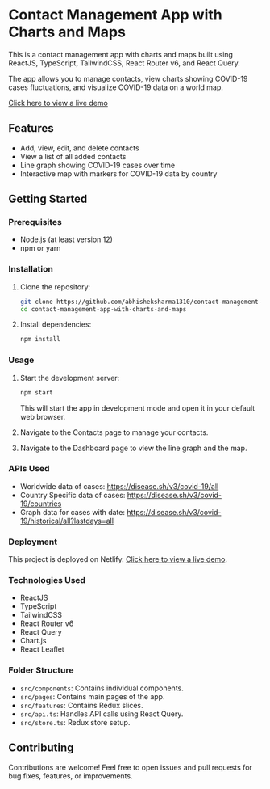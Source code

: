 
# Contact Management App with Charts and Maps

This is a contact management app with charts and maps built using ReactJS, TypeScript, TailwindCSS, React Router v6, and React Query.

The app allows you to manage contacts, view charts showing COVID-19 cases fluctuations, and visualize COVID-19 data on a world map.

<a href="https://frontend-sigma-ten-86.vercel.app/">Click here to view a live demo</a>

## Features

- Add, view, edit, and delete contacts
- View a list of all added contacts
- Line graph showing COVID-19 cases over time
- Interactive map with markers for COVID-19 data by country

## Getting Started

### Prerequisites

- Node.js (at least version 12)
- npm or yarn

### Installation

1. Clone the repository:

   ```bash
   git clone https://github.com/abhisheksharma1310/contact-management-app-with-charts-and-maps
   cd contact-management-app-with-charts-and-maps
   ```

2. Install dependencies:

   ```bash
   npm install
   ```

### Usage

1. Start the development server:

   ```bash
   npm start
   ```

   This will start the app in development mode and open it in your default web browser.

2. Navigate to the Contacts page to manage your contacts.

3. Navigate to the Dashboard page to view the line graph and the map.

### APIs Used
- Worldwide data of cases: https://disease.sh/v3/covid-19/all
- Country Specific data of cases: https://disease.sh/v3/covid-19/countries
- Graph data for cases with date: https://disease.sh/v3/covid-19/historical/all?lastdays=all

### Deployment

This project is deployed on Netlify. <a href="https://glittery-kringle-992617.netlify.app/">Click here to view a live demo</a>.

### Technologies Used

- ReactJS
- TypeScript
- TailwindCSS
- React Router v6
- React Query
- Chart.js
- React Leaflet

### Folder Structure

- `src/components`: Contains individual components.
- `src/pages`: Contains main pages of the app.
- `src/features`: Contains Redux slices.
- `src/api.ts`: Handles API calls using React Query.
- `src/store.ts`: Redux store setup.

## Contributing

Contributions are welcome! Feel free to open issues and pull requests for bug fixes, features, or improvements.

